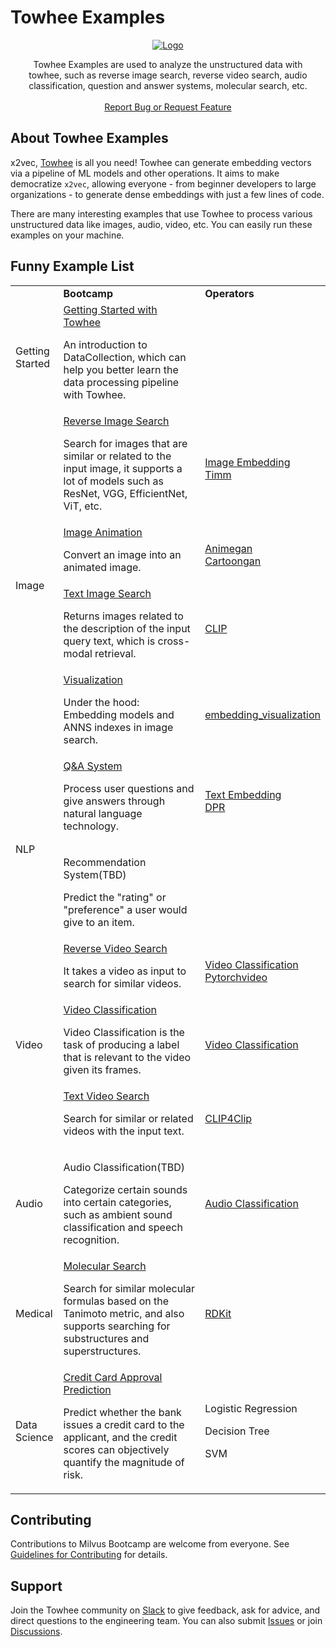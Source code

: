 # Towhee Examples
<p align="center">
  <a href="https://github.com/towhee-io/towhee">
    <img src="https://github.com/towhee-io/towhee/raw/main/towhee_logo.png#gh-light-mode-only" alt="Logo">
  </a>
  <p align="center" style="padding-left: 10px; padding-right: 10px">
      Towhee Examples are used to analyze the unstructured data with towhee, such as reverse image search, reverse video search, audio classification, question and answer systems, molecular search, etc.
    <br />
    <br />
    <a href="https://github.com/towhee-io/towhee/issues">Report Bug or Request Feature</a>
  </p>
</p>


## About Towhee Examples

x2vec, [Towhee](https://github.com/towhee-io/towhee) is all you need! Towhee can generate embedding vectors via a pipeline of ML models and other operations. It aims to make democratize `x2vec`, allowing everyone - from beginner developers to large organizations - to generate dense embeddings with just a few lines of code.



There are many interesting examples that use Towhee to process various unstructured data like images, audio, video, etc. You can easily run these examples on your machine.

## Funny Example List

<table>
    <tr>
        <td><b></b></td>
        <td width="60%"><b>Bootcamp</b></td>
        <td><b>Operators</b></td>
    </tr>
    <tr>
        <td rowspan="1">Getting Started</td>
        <td ><a href="getting_started">Getting Started with Towhee</a>
             <p>An introduction to DataCollection, which can help you better learn the data processing pipeline with Towhee.</p>
        </td>
        <td >
            <a></a>
        </td>
    </tr>
    <tr>
        <td rowspan="4">Image</td>
        <td ><a href="image/reverse_image_search">Reverse Image Search</a><br />
             <p>Search for images that are similar or related to the input image, it supports a lot of models such as ResNet, VGG, EfficientNet, ViT, etc.</p>
        </td>
        <td >
            <a href="https://towhee.io/operators?limit=30&page=1&filter=1%3Aimage-embedding">Image Embedding</a><br />
            <a href="https://towhee.io/image-embedding/timm">Timm</a><br />
        </td>
    </tr>
    <tr>
        <td >
            <a href="image/image_animation">Image Animation</a><br />
            <p>Convert an image into an animated image.</p>
        </td>
        <td >
            <a href="https://towhee.io/img2img-translation/animegan">Animegan</a><br />
            <a href="https://towhee.io/img2img-translation/cartoongan">Cartoongan</a><br />
        </td>
    </tr>
    <tr>
        <td >
            <a href="image/text_image_search">Text Image Search</a><br />
            <p>Returns images related to the description of the input query text, which is cross-modal retrieval.</p>
        </td>
        <td >
            <a href="https://towhee.io/towhee/clip">CLIP</a><br />
        </td>
    </tr>
    <tr>
        <td >
            <a href="image/visualization">Visualization</a><br />
            <p>Under the hood: Embedding models and ANNS indexes in image search.</p>
        </td>
        <td >
            <a href="https://github.com/towhee-io/towhee/tree/main/towhee/models/visualization">embedding_visualization</a><br />
        </td>
    </tr>
    <tr>
        <td rowspan="2">NLP</td>
        <td ><a href="nlp/question_answering">Q&A System</a><br />
             <p>Process user questions and give answers through natural language technology.</p>
        </td>
        <td >
            <a href="https://towhee.io/operators?limit=30&page=1&filter=1%3Atext-embedding">Text Embedding</a><br />
            <a href="https://towhee.io/text-embedding/dpr">DPR</a><br />
        </td>
    </tr>
    <tr>
        <td >
            <p>Recommendation System(TBD)</p>
            <p>Predict the "rating" or "preference" a user would give to an item.</p>
        </td>
        <td >
            <a></a>
        </td>
    </tr>
    <tr>
        <td rowspan="3">Video</td>
        <td ><a href="video/reverse_video_search">Reverse Video Search</a><br />
             <p>It takes a video as input to search for similar videos.</p>
        </td>
        <td >
            <a href="https://towhee.io/video-classification?index=1&size=30&type=2">Video Classification</a><br />
            <a href="https://towhee.io/video-classification/pytorchvideo">Pytorchvideo</a><br />
        </td>
    </tr>
    <tr>
        <td >
            <a href="video/video_tagging">Video Classification</a>
            <p>Video Classification is the task of producing a label that is relevant to the video given its frames.</p>
        </td>
        <td >
            <a href="https://towhee.io/video-classification?index=1&size=30&type=2">Video Classification</a><br />
        </td>
    </tr>
    <tr>
        <td >
            <a href="video/text_video_retrieval">Text Video Search</a><br />
            <p>Search for similar or related videos with the input text.</p>
        </td>
        <td >
            <a href="https://towhee.io/towhee/clip4clip">CLIP4Clip</a><br />
        </td>
    </tr>
    <tr>
        <td rowspan="1">Audio</td>
        <td ><p>Audio Classification(TBD)</p>
             <p>Categorize certain sounds into certain categories, such as ambient sound classification and speech recognition.</p>
        </td>
        <td >
            <a href="https://towhee.io/operators?limit=30&page=1&filter=1%3Aaudio-classification">Audio Classification</a>
        </td>
    </tr>
    <tr>
        <td rowspan="1">Medical</td>
        <td ><a href="medical/molecular_search">Molecular Search</a>
             <p>Search for similar molecular formulas based on the Tanimoto metric, and also supports searching for substructures and superstructures.</p>
        </td>
        <td >
            <a href="https://towhee.io/molecular-fingerprinting/rdkit">RDKit</a>
        </td>
    </tr>
    <tr>
        <td rowspan="1">Data Science</td>
        <td ><a href="data_science/credit_card_approval_prediction">Credit Card Approval Prediction</a>
             <p>Predict whether the bank issues a credit card to the applicant, and the credit scores can objectively quantify the magnitude of risk.</p>
        </td>
        <td >
            <p>Logistic Regression</p>
          	<p>Decision Tree</p>
          	<p>SVM</p>
        </td>
    </tr>
</table>




## Contributing

Contributions to Milvus Bootcamp are welcome from everyone. See [Guidelines for Contributing](https://github.com/towhee-io/towhee/blob/main/CONTRIBUTING.md) for details.

## Support

Join the Towhee community on [Slack](https://join.slack.com/t/towheeio/shared_invite/zt-19xhoo736-PhIYh~hwOBsDSy5ZvGWJxA) to give feedback, ask for advice, and direct questions to the engineering team. You can also submit [Issues](https://github.com/towhee-io/towhee/issues) or join [Discussions](https://github.com/towhee-io/towhee/discussions).

